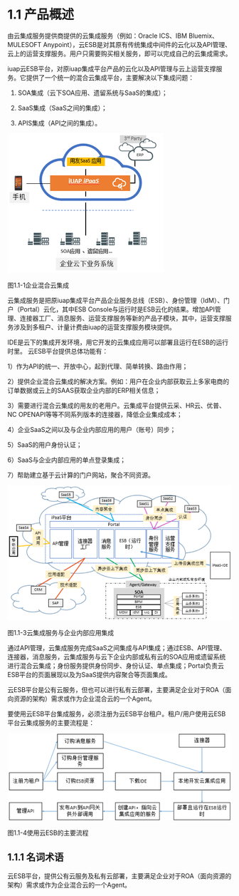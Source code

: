 # 1.1	产品概述

由云集成服务提供商提供的云集成服务（例如：Oracle ICS、IBM Bluemix、MULESOFT Anypoint），云ESB是对其原有传统集成中间件的云化以及API管理、云上的运营支撑服务。用户只需要购买相关服务，即可以完成自己的云集成需求。

iuap云ESB平台，对原iuap集成平台产品的云化以及API管理与云上运营支撑服务。它提供了一个统一的混合云集成平台，主要解决以下集成问题：

1) SOA集成（云下SOA应用、遗留系统与SaaS的集成）；

2) SaaS集成（SaaS之间的集成）；

3) APIS集成（API之间的集成）。

![](/articles/cesb/1-/images/image3.png)
 
图1.1-1企业混合云集成



云集成服务是把原iuap集成平台产品企业服务总线（ESB）、身份管理（IdM）、门户（Portal）云化，其中ESB Console与运行时是ESB云化的结果。增加API管理、连接器工厂、消息服务、运营支撑服务等新的产品子模块，其中，运营支撑服务涉及到多租户、计量计费由iuap的运营支撑服务模块提供。

IDE是云下的集成开发环境，用它开发的云集成应用可以部署且运行在ESB的运行时里。
云ESB平台提供总体功能有：

1）作为API的统一、开放中心，起到代理、简单转换、路由作用；

2）提供企业混合云集成的解决方案。例如：用户在企业内部获取云上多家电商的订单数据或云上的SAAS获取企业内部的ERP相关信息；

3）需要进行混合云集成的用友的老用户。云集成平台提供云采、HR云、优普、NC OPENAPI等等不同系列版本的连接器，降低企业集成成本；

4）企业SaaS之间以及与企业内部应用的用户（账号）同步；

5）SaaS的用户身份认证；

6）SaaS与企业内部应用的单点登录集成；

7）帮助建立基于云计算的门户网站，聚合不同资源。

![](/articles/cesb/1-/images/image5.png)

 
图1.1-3云集成服务与企业内部应用集成

通过API管理，云集成服务完成SaaS之间集成与API集成；通过ESB、API管理、连接器，消息服务，云集成服务与云下企业内部或私有云的SOA应用或遗留系统进行混合云集成；身份服务提供身份同步、身份认证、单点集成；Portal负责云ESB平台的页面展现以及为SaaS提供内容聚合等页面集成。

云ESB平台是公有云服务，但也可以进行私有云部署，主要满足企业对于ROA（面向资源的架构）需求或作为企业混合云的一个Agent。

要使用云ESB平台集成服务，必须注册为云ESB平台租户。租户/用户使用云ESB平台云集成服务的主要流程是：

![](/articles/cesb/1-/images/image6.png)

 
图1.1-4使用云ESB的主要流程

## 1.1.1 名词术语

云ESB平台，提供公有云服务及私有云部署，主要满足企业对于ROA（面向资源的架构）需求或作为企业混合云的一个Agent。

